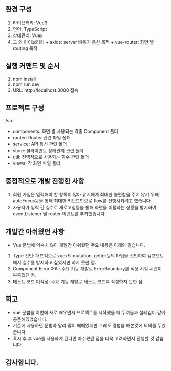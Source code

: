 
## 환경 구성
  1. 라이브러리: Vue3
  2. 언어: TypeScript
  3. 상태관리: Vuex
  4. 그 외 라이브러리
    + axios: server 비동기 통신 목적
    + vue-router: 화면 별 routing 목적

## 실행 커맨드 및 순서
  1. npm install
  2. npm run dev
  3. URL: http://localhost:3000 접속

## 프로젝트 구성
/src
  + components: 화면 별 사용되는 각종 Component 폴더
  + router: Router 관련 파일 폴더
  + service: API 통신 관련 폴더
  + store: 클라이언트 상태관리 관련 폴더
  + util: 전역적으로 사용되는 함수 관련 폴더
  + views: 각 화면 파일 폴더


## 중점적으로 개발 진행한 사항
  1. 회원 가입은 입력해야 할 항목이 많아 유저에게 최대한 불편함을 주지 않기 위해 autoFocus등을 통해 최대한 키보드만으로 flow를 진행시키려고 했습니다.
  2. 사용자가 입력 간 실수로 새로고침등을 통해 화면을 이탈하는 상황을 방지하여 eventListener 및 router 이벤트를 추가했습니다.

## 개발간 아쉬웠던 사항
  + Vue 문법에 익숙치 않아 개발간 아쉬웠던 주요 내용은 아래와 같습니다.
  1. Type 선언: 대표적으로 vuex의 mutation, getter등의 타입을 선언하여 컴포넌트에서 실수를 방지하고 싶었지만 하지 못한 점.
  2. Component Error 처리: 주요 기능 개발로 ErrorBoundary를 적용 시킬 시간이 부족했던 점.
  3. 테스트 코드 미작성: 주요 기능 개발로 테스트 코드륵 작성하지 못한 점.

## 회고
  + vue 문법을 이번에 새로 배우면서 프로젝트를 시작했을 때 두려움과 설레임이 같이 공존해있었습니다. 
  + 기존에 사용하던 문법과 달라 많이 헤메었지만 그래도 경험을 해본것에 의의를 두었습니다.
  + 혹시 추 후 vue를 사용하게 된다면 아쉬웠던 점을 더욱 고려하면서 진행할 것 같습니다.

## 감사합니다.